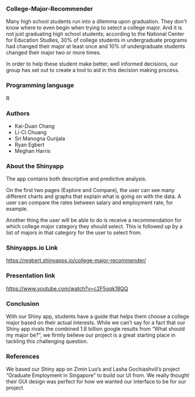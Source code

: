 ### College-Major-Recommender
Many high school students run into a dilemma upon graduation. They don't know where to even begin when trying to select a college major.
And it is not just graduating high school students; according to the National Center for Education Studies, 30% of college students in 
undergraduate programs had changed their major at least once and 10% of undergraduate students changed their major two or more times.

In order to help these student make better, well informed decisions, our group has set out to create a tool to aid in this decision making
process.

### Programming language
R

### Authors
* Kai-Duan Chang
* Li-Ci Chuang
* Sri Manogna Gurijala
* Ryan Egbert
* Meghan Harris

### About the Shinyapp
The app contains both descriptive and predictive analysis.

On the first two pages (Explore and Compare), the user can see many different charts and graphs that explain what is going on with the data. A user can compare the rates between salary and employment rate, for example.

Another thing the user will be able to do is receive a recommendation for which college major category they should select. This is followed up by a list of majors in that category for the user to select from.

### Shinyapps.io Link
https://regbert.shinyapps.io/college-major-recommender/

### Presentation link
https://www.youtube.com/watch?v=c2F5gqk18QQ

### Conclusion
With our Shiny app, students have a guide that helps them choose a college major based on their actual 
interests. While we can’t say for a fact that our Shiny app rivals the combined 1.8 billion google results from 
“What should my major be?”, we firmly believe our project is a great starting place in tackling this challenging 
question.

### References
We based our Shiny app on Zimin Luo’s and Lasha Gochiashvili’s project “Graduate Employment in 
Singapore” to build our UI from. We really thought their GUI design was perfect for how we wanted our 
interface to be for our project.

